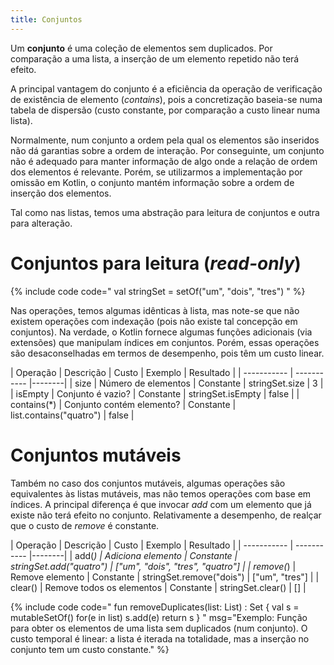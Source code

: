 ```yaml
---
title: Conjuntos
---
```


Um **conjunto** é uma coleção de elementos sem duplicados. Por comparação a uma lista, a inserção de um elemento repetido não terá efeito.

A principal vantagem do conjunto é a eficiência da operação de verificação de existência de elemento (*contains*), pois a concretização baseia-se numa tabela de dispersão (custo constante, por comparação a custo linear numa lista).

Normalmente, num conjunto a ordem pela qual os elementos são inseridos não dá garantias sobre a ordem de interação.  Por conseguinte, um conjunto não é adequado para manter informação de algo onde a relação de ordem dos elementos é relevante. Porém, se utilizarmos a implementação por omissão em Kotlin, o conjunto mantém informação sobre a ordem de inserção dos elementos.

Tal como nas listas, temos uma abstração para leitura de conjuntos e outra para alteração.

# Conjuntos para leitura (*read-only*)

{% include code code="
val stringSet = setOf(\"um\", \"dois\", \"tres\")
"
%}

Nas operações, temos algumas idênticas à lista, mas note-se que não existem operações com indexação (pois não existe tal concepção em conjuntos). Na verdade, o Kotlin fornece algumas funções adicionais (via extensões) que manipulam índices em conjuntos. Porém, essas operações são desaconselhadas em termos de desempenho, pois têm um custo linear.

| Operação       | Descrição     | Custo | Exemplo | Resultado |
| ----------- | ----------- |--------|
| size | Número de elementos | Constante | stringSet.size | 3 |
| isEmpty | Conjunto é vazio? | Constante | stringSet.isEmpty | false |
| contains(*) | Conjunto contém elemento? | Constante | list.contains("quatro") | false |


# Conjuntos mutáveis

Também no caso dos conjuntos mutáveis, algumas operações são equivalentes às listas mutáveis, mas não temos operações com base em índices. A principal diferença é que invocar *add* com um elemento que já existe não terá efeito no conjunto. Relativamente a desempenho, de realçar que o custo de *remove* é constante.

| Operação       | Descrição   | Custo   | Exemplo | Resultado |
| ----------- | ----------- |--------|
| add(*) | Adiciona elemento | Constante | stringSet.add("quatro") | ["um", "dois", "tres", "quatro"] |
| remove(*) | Remove elemento | Constante | stringSet.remove("dois") | ["um", "tres"] |
| clear() | Remove todos os elementos | Constante | stringSet.clear() | [] |


{% include code code="
fun <T> removeDuplicates(list: List<T>) : Set<T> {
    val s = mutableSetOf<T>()
    for(e in list)
        s.add(e)
    return s
}
"
msg="Exemplo: Função para obter os elementos de uma lista sem duplicados (num conjunto). O custo temporal é linear: a lista é iterada na totalidade, mas a inserção no conjunto tem um custo constante."
%}
